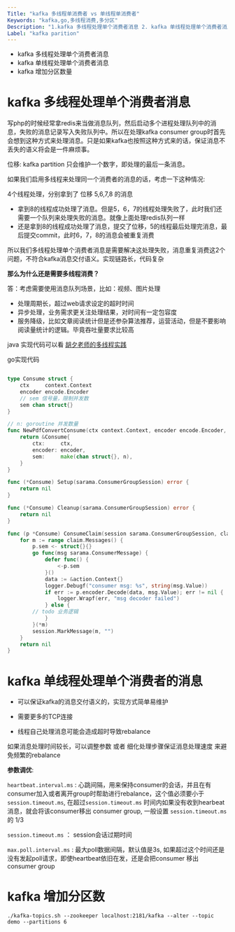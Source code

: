 ```yaml
---
Title: "kafka 多线程单消费者 vs 单线程单消费者"
Keywords: "kafka,go,多线程消费,多分区"
Description: "1.kafka 多线程处理单个消费者消息 2. kafka 单线程处理单个消费者消息 3. kafka 增加分区数量"
Label: "kafka parition"
---
```


- kafka 多线程处理单个消费者消息
- kafka 单线程处理单个消费者消息
- kafka 增加分区数量

# kafka 多线程处理单个消费者消息

写php的时候经常拿redis来当做消息队列，然后启动多个进程处理队列中的消息，失败的消息记录写入失败队列中。所以在处理kafka consumer group时首先会想到这种方式来处理消息。只是如果kafka也按照这种方式来的话，保证消息不丢失的语义将会是一件麻烦事。

位移: kafka partition 只会维护一个数字，即处理的最后一条消息。

如果我们启用多线程来处理同一个消费者的消息的话，考虑一下这种情况:

4个线程处理，分别拿到了 位移 5,6,7,8 的消息

- 拿到8的线程成功处理了消息。但是5，6，7的线程处理失败了，此时我们还需要一个队列来处理失败的消息。就像上面处理redis队列一样
- 还是拿到8的线程成功处理了消息，提交了位移，5的线程最后处理完消息，最后提交commit，此时6，7，8的消息会被重复消费

所以我们多线程处理单个消费者消息是需要解决这处理失败，消息重复消费这2个问题，不符合kafka消息交付语义。实现链路长，代码复杂

**那么为什么还是需要多线程消费？**

答：考虑需要使用消息队列场景，比如：视频、图片处理

- 处理周期长，超过web请求设定的超时时间
- 异步处理，业务需求更关注处理结果，对时间有一定包容度
- 服务降级，比如文章阅读统计但是还参杂算法推荐，运营活动，但是不要影响阅读量统计的逻辑。毕竟吞吐量要求比较高

java 实现代码可以看  [胡夕老师的多线程实践](https://www.cnblogs.com/huxi2b/p/13668061.html) 

go实现代码

```go

type Consume struct {
	ctx     context.Context
	encoder encode.Encoder
	// sem 信号量，限制并发数
	sem chan struct{}
}

// n: goroutine 并发数量
func NewPdfConvertConsume(ctx context.Context, encoder encode.Encoder, n int) *Consume {
	return &Consume{
		ctx:     ctx,
		encoder: encoder,
		sem:     make(chan struct{}, n),
	}
}

func (*Consume) Setup(sarama.ConsumerGroupSession) error {
	return nil
}

func (*Consume) Cleanup(sarama.ConsumerGroupSession) error {
	return nil
}

func (p *Consume) ConsumeClaim(session sarama.ConsumerGroupSession, claim sarama.ConsumerGroupClaim) error {
	for m := range claim.Messages() {
		p.sem <- struct{}{}
		go func(msg sarama.ConsumerMessage) {
			defer func() {
				<-p.sem
			}()
			data := &action.Context{}
			logger.Debugf("consumer msg: %s", string(msg.Value))
			if err := p.encoder.Decode(data, msg.Value); err != nil {
				logger.Wrapf(err, "msg decoder failed")
			} else {
        // todo 业务逻辑
			}
		}(*m)
		session.MarkMessage(m, "")
	}
	return nil
}

```

# kafka 单线程处理单个消费者的消息

- 可以保证kafka的消息交付语义的，实现方式简单易维护
- 需要更多的TCP连接

- 线程自己处理消息可能会造成超时导致rebalance

如果消息处理时间较长，可以调整参数 或者 细化处理步骤保证消息处理速度 来避免频繁的rebalance

**参数调优**:

`heartbeat.interval.ms` : 心跳间隔，用来保持consumer的会话，并且在有consumer加入或者离开group时帮助进行rebalance，这个值必须要小于 `session.timeout.ms`, 在超过`session.timeout.ms` 时间内如果没有收到hearbeat消息，就会将该consumer移出 consumer group, 一般设置 `session.timeout.ms `的 1/3

`session.timeout.ms` ： session会话过期时间

`max.poll.interval.ms` : 最大poll数据间隔，默认值是3s, 如果超过这个时间还是没有发起poll请求，即使heartbeat依旧在发，还是会把consumer 移出 consumer group



# kafka 增加分区数

```
./kafka-topics.sh --zookeeper localhost:2181/kafka --alter --topic demo --partitions 6
```

